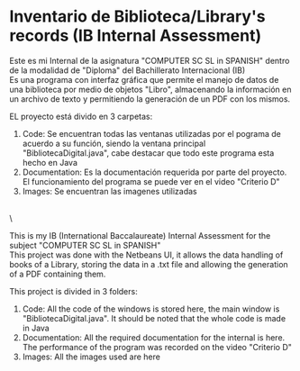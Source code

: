 # Inventario de Biblioteca/Library's records (IB Internal Assessment)

Este es mi Internal de la asignatura "COMPUTER SC SL in SPANISH" dentro de la modalidad de "Diploma" del Bachillerato Internacional (IB)\
Es una programa con interfaz gráfica que permite el manejo de datos de una biblioteca por medio de objetos "Libro", almacenando la información en un archivo de texto y permitiendo la generación de un PDF con los mismos.

EL proyecto está divido en 3 carpetas:

  1. Code: Se encuentran todas las ventanas utilizadas por el pograma de acuerdo a su función, siendo la ventana principal "BibliotecaDigital.java", cabe destacar que todo este programa esta hecho en Java
  2. Documentation: Es la documentación requerida por parte del proyecto. El funcionamiento del programa se puede ver en el video "Criterio D"
  3. Images: Se encuentran las imagenes utilizadas

\
\

This is my IB (International Baccalaureate) Internal Assessment for the subject "COMPUTER SC SL in SPANISH"\
This project was done with the Netbeans UI, it allows the data handling of books of a Library, storing the data in a .txt file and allowing the generation of a PDF containing them.

This project is divided in 3 folders:

  1. Code: All the code of the windows is stored here, the main window is "BibliotecaDigital.java". It should be noted that the whole code is made in Java
  2. Documentation: All the required documentation for the internal is here. The performance of the program was recorded on the video "Criterio D"
  3. Images: All the images used are here
